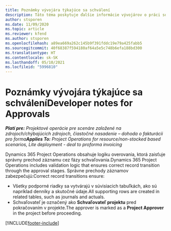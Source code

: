 ```yaml
---
title: Poznámky vývojára týkajúce sa schválení
description: Táto téma poskytuje ďalšie informácie vývojárov o práci so schváleniami.
author: stsporen
ms.date: 11/09/2020
ms.topic: article
ms.reviewer: kfend
ms.author: stsporen
ms.openlocfilehash: a89ea669a262c145b9f391fddc19e79a425fabb5
ms.sourcegitcommit: 40f68387f594180af64a5e5c748b6efa188bd300
ms.translationtype: HT
ms.contentlocale: sk-SK
ms.lasthandoff: 05/10/2021
ms.locfileid: "5996810"
---
```

# <a name="developer-notes-for-approvals"></a><span data-ttu-id="211bb-103">Poznámky vývojára týkajúce sa schválení</span><span class="sxs-lookup"><span data-stu-id="211bb-103">Developer notes for Approvals</span></span>

<span data-ttu-id="211bb-104">_**Platí pre:** Projektové operácie pre scenáre založené na zdrojoch/chýbajúcich zdrojoch, čiastočné nasadenie – dohoda o fakturácii pro forma_</span><span class="sxs-lookup"><span data-stu-id="211bb-104">_**Applies To:** Project Operations for resource/non-stocked based scenarios, Lite deployment - deal to proforma invoicing_</span></span>

<span data-ttu-id="211bb-105">Dynamics 365 Project Operations obsahuje logiku overovania, ktorá zaisťuje správny prechod záznamu cez fázy schvaľovania.</span><span class="sxs-lookup"><span data-stu-id="211bb-105">Dynamics 365 Project Operations includes validation logic that ensures correct record transition through the approval stages.</span></span> <span data-ttu-id="211bb-106">Správne prechody záznamov zabezpečujú:</span><span class="sxs-lookup"><span data-stu-id="211bb-106">Correct record transitions ensure:</span></span> 

  - <span data-ttu-id="211bb-107">Všetky podporné riadky sa vytvárajú v súvisiacich tabuľkách, ako sú napríklad denníky a skutočné údaje.</span><span class="sxs-lookup"><span data-stu-id="211bb-107">All supporting rows are created in related tables, such as journals and actuals.</span></span>
  - <span data-ttu-id="211bb-108">Schvaľovateľ je označený ako **Schvaľovateľ projektu** pred pokračovaním v projekte.</span><span class="sxs-lookup"><span data-stu-id="211bb-108">The approver is marked as a **Project Approver** in the project before proceeding.</span></span>


[!INCLUDE[footer-include](../includes/footer-banner.md)]